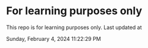 # For learning purposes only
This repo is for learning purposes only.
Last updated at

Sunday, February 4, 2024 11:22:29 PM

